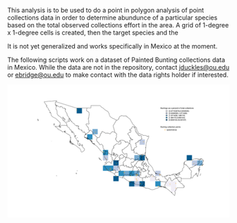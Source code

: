 This analysis is to be used to do a point in polygon analysis of point collections data in order to determine abundunce of a particular species based on the total observed collections effort in the area.  A grid of 1-degree x 1-degree cells is created, then the target species and the 

It is not yet generalized and works specifically in Mexico at the moment.

The following scripts work on a dataset of Painted Bunting collections data in Mexico. While the data are not in the repository, contact jduckles@ou.edu or ebridge@ou.edu to make contact with the data rights holder if interested.

![Example Plot](month010.svg)
